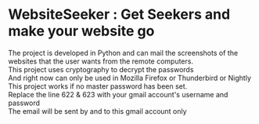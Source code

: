 # WebsiteSeeker : Get Seekers and make your website go
The project is developed in Python and can mail the screenshots of the websites that the user wants from the remote computers.<Br>
This project uses cryptography to decrypt the passwords<br>
And right now can only be used in Mozilla Firefox or Thunderbird or Nightly<br>
This project works if no master password has been set.<br>
Replace the line 622 & 623 with your gmail account's username and password<br>
The email will be sent by and to this gmail account only<br>
